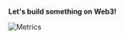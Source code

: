 **Let's build something on Web3!**

<!-- Automatic update -->
![Metrics](https://metrics.lecoq.io/eferbarn?template=classic&isocalendar=1&languages=1&gists=1&isocalendar.duration=half-year&languages.limit=8&languages.threshold=0%25&languages.colors=github&languages.aliases=javascript%3A%20JS&languages.sections=most-used&languages.indepth=false&languages.analysis.timeout=15&languages.categories=markup%2C%20programming&languages.recent.categories=markup%2C%20programming&languages.recent.load=300&languages.recent.days=14&config.timezone=UTC)

[comment]: <> (Take a look at https://metrics.lecoq.io/ to build your own metrics)


<!-- Manual update -->
<!--
![Metrics](https://raw.githubusercontent.com/eferbarn/eferbarn/main/Fri_Mar_11.svg)
-->

<!--
- Interested in cryptoCurrencies!
-->
